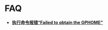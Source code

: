 # FAQ<a name="ZH-CN_TOPIC_0242223745"></a>

-   **[执行命令报错“Failed to obtain the GPHOME”](执行命令报错-Failed-to-obtain-the-GPHOME.md)**  


